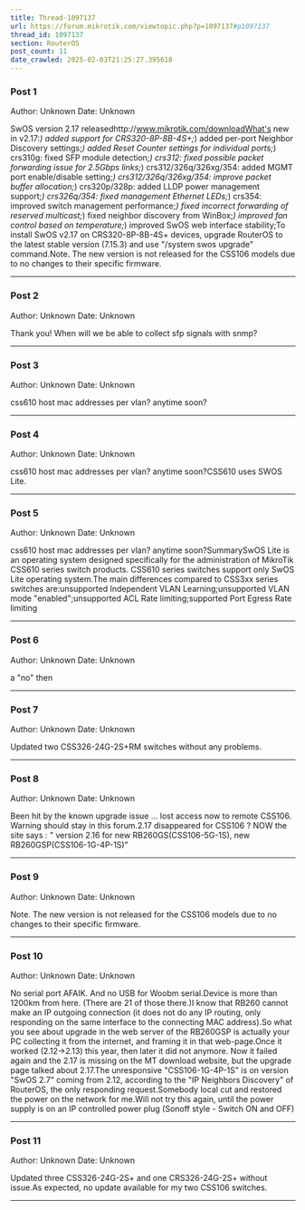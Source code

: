 ```yaml
---
title: Thread-1097137
url: https://forum.mikrotik.com/viewtopic.php?p=1097137#p1097137
thread_id: 1097137
section: RouterOS
post_count: 11
date_crawled: 2025-02-03T21:25:27.395618
---
```


### Post 1
Author: Unknown
Date: Unknown

SwOS version 2.17 releasedhttp://www.mikrotik.com/downloadWhat's new in v2.17:*) added support for CRS320-8P-8B-4S+;*) added per-port Neighbor Discovery settings;*) added Reset Counter settings for individual ports;*) crs310g: fixed SFP module detection;*) crs312: fixed possible packet forwarding issue for 2.5Gbps links;*) crs312/326q/326xg/354: added MGMT port enable/disable setting;*) crs312/326q/326xg/354: improve packet buffer allocation;*) crs320p/328p: added LLDP power management support;*) crs326q/354: fixed management Ethernet LEDs;*) crs354: improved switch management performance;*) fixed incorrect forwarding of reserved multicast;*) fixed neighbor discovery from WinBox;*) improved fan control based on temperature;*) improved SwOS web interface stability;To install SwOS v2.17 on CRS320-8P-8B-4S+ devices, upgrade RouterOS to the latest stable version (7.15.3) and use "/system swos upgrade" command.Note. The new version is not released for the CSS106 models due to no changes to their specific firmware.

---
### Post 2
Author: Unknown
Date: Unknown

Thank you! When will we be able to collect sfp signals with snmp?

---
### Post 3
Author: Unknown
Date: Unknown

css610 host mac addresses per vlan? anytime soon?

---
### Post 4
Author: Unknown
Date: Unknown

css610 host mac addresses per vlan? anytime soon?CSS610 uses SWOS Lite.

---
### Post 5
Author: Unknown
Date: Unknown

css610 host mac addresses per vlan? anytime soon?SummarySwOS Lite is an operating system designed specifically for the administration of MikroTik CSS610 series switch products. CSS610 series switches support only SwOS Lite operating system.The main differences compared to CSS3xx series switches are:unsupported Independent VLAN Learning;unsupported VLAN mode "enabled";unsupported ACL Rate limiting;supported Port Egress Rate limiting

---
### Post 6
Author: Unknown
Date: Unknown

a "no" then

---
### Post 7
Author: Unknown
Date: Unknown

Updated two CSS326-24G-2S+RM switches without any problems.

---
### Post 8
Author: Unknown
Date: Unknown

Been hit by the known upgrade issue ... lost access now to remote CSS106. Warning should stay in this forum.2.17 disappeared  for CSS106 ?  NOW the site says : " version 2.16 for new RB260GS(CSS106-5G-1S), new RB260GSP(CSS106-1G-4P-1S)"

---
### Post 9
Author: Unknown
Date: Unknown

Note. The new version is not released for the CSS106 models due to no changes to their specific firmware.

---
### Post 10
Author: Unknown
Date: Unknown

No serial port AFAIK. And no USB for Woobm serial.Device is more than 1200km from here. (There are 21 of those there.)I know that RB260 cannot make an IP outgoing connection (it does not do any IP routing, only responding on the same interface to the connecting MAC address).So what you see about upgrade in the web server of the RB260GSP is actually your PC collecting it from the internet, and framing it in that web-page.Once it worked (2.12->2.13) this year, then later it did not anymore. Now it failed again and the 2.17 is missing on the MT download website, but the upgrade page talked about 2.17.The unresponsive "CSS106-1G-4P-1S" is on version "SwOS 2.7" coming from 2.12, according to the "IP Neighbors Discovery" of RouterOS, the only responding request.Somebody local cut and restored the power on the network for me.Will not try this again, until the power supply is on an IP controlled power plug (Sonoff style - Switch ON and OFF)

---
### Post 11
Author: Unknown
Date: Unknown

Updated three CSS326-24G-2S+ and one CRS326-24G-2S+ without issue.As expected, no update available for my two CSS106 switches.

---
